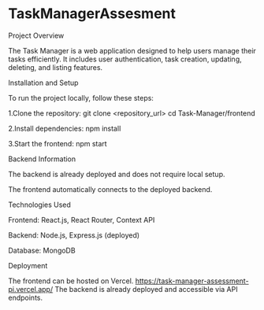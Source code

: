 # TaskManagerAssesment

Project Overview

The Task Manager is a web application designed to help users manage their tasks efficiently. It includes user authentication, task creation, updating, deleting, and listing features.

Installation and Setup

To run the project locally, follow these steps:

1.Clone the repository:
git clone <repository_url>
cd Task-Manager/frontend

2.Install dependencies:
npm install

3.Start the frontend:
npm start

Backend Information

The backend is already deployed and does not require local setup.

The frontend automatically connects to the deployed backend.
 


Technologies Used

Frontend: React.js, React Router, Context API

Backend: Node.js, Express.js (deployed)

Database: MongoDB



Deployment

The frontend can be hosted on Vercel. https://task-manager-assessment-pi.vercel.app/
The backend is already deployed and accessible via API endpoints.